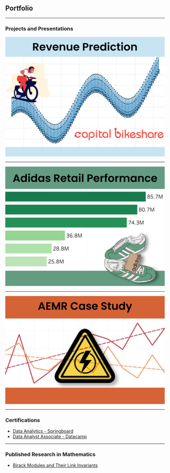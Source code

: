 ## Portfolio

---

### Projects and Presentations

<a href="https://colab.research.google.com/drive/1p6aGtOkNsKqmbNHmgJnNV80ZVVy2wNkJ">
<img src="images/cbrp.JPG?raw=true"/></a>

---
[](/pdf/sample_presentation.pdf)
<img src="images/arp.JPG?raw=true"/>

---
[](https://public.tableau.com/app/profile/regina.bauernschmidt/viz/AEMR_16814438763720/AEMRPresentation?publish=yes)
<img src="images/aemrcs.jpg?raw=true"/>

---

### Certifications
- [Data Analytics - Springboard](https://www.credential.net/bdb12c89-8c15-4917-a8b5-f0b95e1aaf5f)
- [Data Analyst Associate - Datacamp](https://www.datacamp.com/certificate/DAA0014467957833)

---

### Published Research in Mathematics
- [Birack Modules and Their Link Invariants](https://www.worldscientific.com/doi/abs/10.1142/S0219199713500065)
